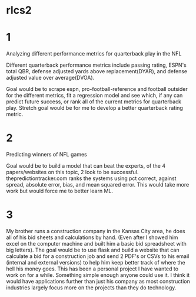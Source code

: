 # rlcs2
# 1
Analyzing different performance metrics for quarterback play in the NFL

Different quarterback performance metrics include passing rating, ESPN's total QBR, defense adjusted yards above replacement(DYAR), and defense adjusted value over average(DVOA).

Goal would be to scrape espn, pro-football-reference and football outsider for the different metrics, fit a regression model and see which, if any can predict future success, or rank all of the current metrics for quarterback play.
Stretch goal would be for me to develop a better quarterback rating metric.

# 2 
Predicting winners of NFL games

Goal would be to build a model that can beat the experts, of the 4 papers/websites on this topic, 2 look to be successful.
thepredictiontracker.com ranks the systems using pct correct, against spread, absolute error, bias, and mean squared error.
This would take more work but would force me to better learn ML.

# 3
My brother runs a construction company in the Kansas City area, he does all of his bid sheets and calculations by hand. (Even after I showed him excel on the computer machine and built him a basic bid spreadsheet with big letters). The goal would be to use flask and build a website that can calculate a bid for a construction job and send 2 PDF's or CSVs to his email (internal and external versions) to help him keep better track of where the hell his money goes. This has been a personal project I have wanted to work on for a while. Something simple enough anyone could use it. I think it would have applications further than just his company as most construction industries largely focus more on the projects than they do technology.
